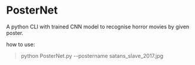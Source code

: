 # PosterNet

A python CLI with trained CNN model to recognise horror movies by given poster.

how to use:

> python PosterNet.py --postername satans_slave_2017.jpg
